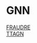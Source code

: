 # GNN
[FRAUDRE](https://github.com/FraudDetection/FRAUDRE.git)\
[TTAGN](https://github.com/StatsDLMathsRecomSys/Inductive-representation-learning-on-temporal-graphs.git)